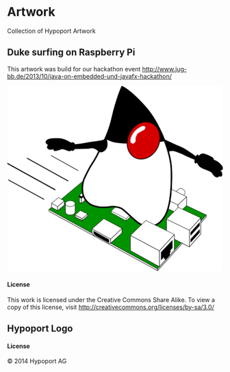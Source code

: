 # Artwork

Collection of Hypoport Artwork


## Duke surfing on Raspberry Pi

This artwork was build for our hackathon event 
http://www.jug-bb.de/2013/10/java-on-embedded-und-javafx-hackathon/

![Duke surfing on Raspberry Pi](/duke_surfing_on_raspberry_pi/duke_surfing_on_raspberry_pi.png?raw=true)

#### License
This work is licensed under the Creative Commons Share Alike.
To view a copy of this license, visit http://creativecommons.org/licenses/by-sa/3.0/

## Hypoport Logo

#### License 
© 2014 Hypoport AG

